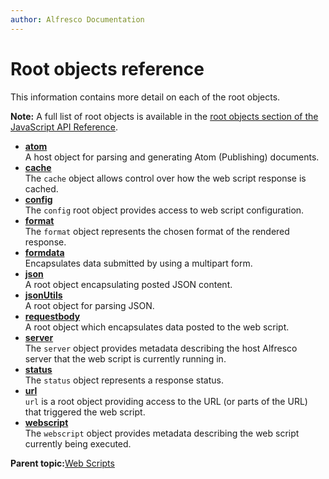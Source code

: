 ```yaml
---
author: Alfresco Documentation
---
```


# Root objects reference

This information contains more detail on each of the root objects.

**Note:** A full list of root objects is available in the [root objects section of the JavaScript API Reference](API-JS-rootscoped.md).

-   **[atom](../references/api-ws-obj-atom.md)**  
A host object for parsing and generating Atom \(Publishing\) documents.
-   **[cache](../references/api-ws-obj-cache.md)**  
The `cache` object allows control over how the web script response is cached.
-   **[config](../references/api-ws-obj-config.md)**  
The `config` root object provides access to web script configuration.
-   **[format](../references/api-ws-obj-format.md)**  
The `format` object represents the chosen format of the rendered response.
-   **[formdata](../references/api-ws-obj-formdata.md)**  
Encapsulates data submitted by using a multipart form.
-   **[json](../references/api-ws-obj-json.md)**  
A root object encapsulating posted JSON content.
-   **[jsonUtils](../references/api-ws-obj-jsonUtils.md)**  
A root object for parsing JSON.
-   **[requestbody](../references/api-ws-obj-requestbody.md)**  
A root object which encapsulates data posted to the web script.
-   **[server](../references/api-ws-obj-server.md)**  
The `server` object provides metadata describing the host Alfresco server that the web script is currently running in.
-   **[status](../references/api-ws-obj-status.md)**  
The `status` object represents a response status.
-   **[url](../references/api-ws-obj-url.md)**  
`url` is a root object providing access to the URL \(or parts of the URL\) that triggered the web script.
-   **[webscript](../references/api-ws-obj-webscript.md)**  
The `webscript` object provides metadata describing the web script currently being executed.

**Parent topic:**[Web Scripts](../concepts/ws-reference.md)

